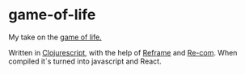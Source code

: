 # game-of-life
My take on the [game of life.](https://en.wikipedia.org/wiki/Conway%27s_Game_of_Life)

Written in [Clojurescript](https://clojurescript.org/), with the help of [Reframe](http://day8.github.io/re-frame/) and [Re-com](https://re-com.day8.com.au/).
When compiled it´s turned into javascript and React.
